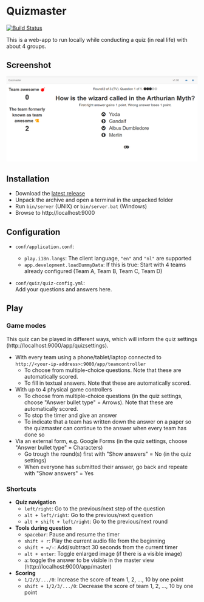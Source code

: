 Quizmaster
===============

[![Build Status](https://travis-ci.org/nymanjens/quizmaster.svg?branch=master)](https://travis-ci.org/nymanjens/quizmaster)

This is a web-app to run locally while conducting a quiz (in real life) with about 4 groups.

## Screenshot

![screenshot](screenshot.png "Screenshot")

## Installation

- Download the [latest release](https://github.com/nymanjens/quizmaster/releases)
- Unpack the archive and open a terminal in the unpacked folder
- Run `bin/server` (UNIX) or `bin/server.bat` (Windows)
- Browse to http://localhost:9000

## Configuration

- `conf/application.conf`:
    - `play.i18n.langs`: The client language, `"en"` and `"nl"` are supported
    - `app.development.loadDummyData`: If this is true: Start with 4 teams already configured (Team A, Team B, Team C, Team D)

- `conf/quiz/quiz-config.yml`:<br>
  Add your questions and answers here.

## Play

### Game modes

This quiz can be played in different ways, which will inform the quiz settings (http://localhost:9000/app/quizsettings).

- With every team using a phone/tablet/laptop connected to `http://<your-ip-address>:9000/app/teamcontroller`
    - To choose from multiple-choice questions. Note that these are automatically scored.
    - To fill in textual answers. Note that these are automatically scored.
- With up to 4 physical game controllers
    - To choose from multiple-choice questions (in the quiz settings, choose "Answer bullet type" = Arrows). Note that these are automatically scored.
    - To stop the timer and give an answer
    - To indicate that a team has written down the answer on a paper so the quizmaster can continue to the answer when every team has done so
- Via an external form, e.g. Google Forms (in the quiz settings, choose "Answer bullet type" = Characters)
    - Go trough the round(s) first with "Show answers" = No (in the quiz settings)
    - When everyone has submitted their answer, go back and repeate with "Show answers" = Yes

### Shortcuts

- **Quiz navigation**
  - `left/right`: Go to the previous/next step of the question
  - `alt + left/right`: Go to the previous/next question
  - `alt + shift + left/right`: Go to the previous/next round
- **Tools during question**
  - `spacebar`: Pause and resume the timer
  - `shift + r`: Play the current audio file from the beginning
  - `shift + =/-`: Add/subtract 30 seconds from the current timer
  - `alt + enter`: Toggle enlarged image (if there is a visible image)
  - `a`: toggle the answer to be visible in the master view (http://localhost:9000/app/master)
- **Scoring**
  - `1/2/3/.../0`: Increase the score of team 1, 2, ..., 10 by one point
  - `shift + 1/2/3/.../0`: Decrease the score of team 1, 2, ..., 10 by one point
